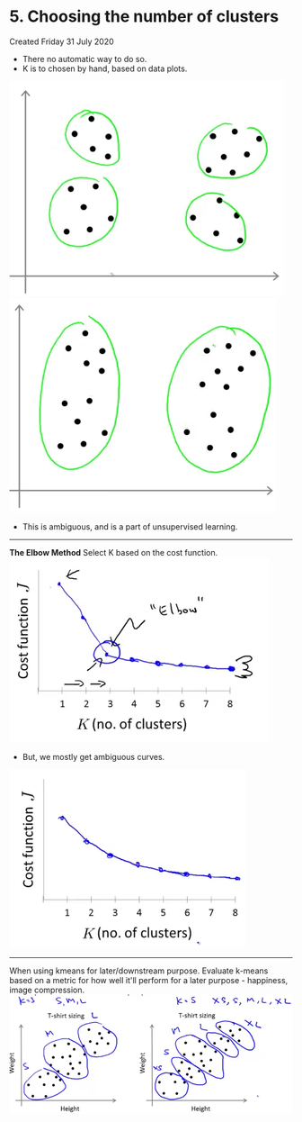 # 5. Choosing the number of clusters
Created Friday 31 July 2020


* There no automatic way to do so.
* K is to chosen by hand, based on data plots.

![](./5._Choosing_the_number_of_clusters/pasted_image.png)![](./5._Choosing_the_number_of_clusters/pasted_image001.png)

* This is ambiguous, and is a part of unsupervised learning.


*****

**The Elbow Method**
Select K based on the cost function.
![](./5._Choosing_the_number_of_clusters/pasted_image002.png)

* But, we mostly get ambiguous curves.

![](./5._Choosing_the_number_of_clusters/pasted_image003.png)

*****

When using kmeans for later/downstream purpose. Evaluate k-means based on a metric for how well it'll perform for a later purpose - happiness, image compression.
![](./5._Choosing_the_number_of_clusters/pasted_image004.png)

